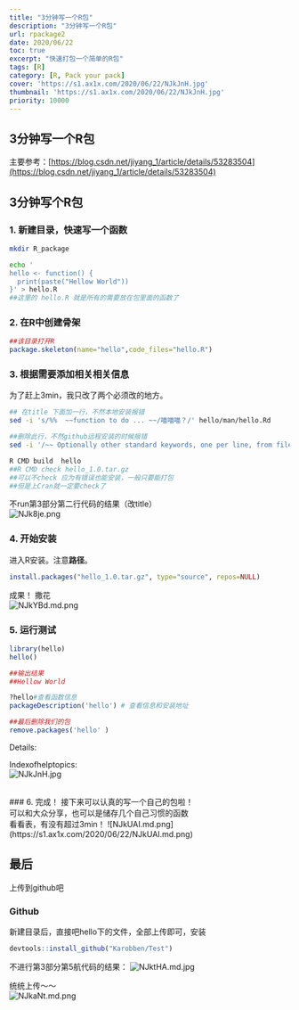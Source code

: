 ```yaml
---
title: "3分钟写一个R包"
description: "3分钟写一个R包"
url: rpackage2
date: 2020/06/22
toc: true
excerpt: "快速打包一个简单的R包"
tags: [R]
category: [R, Pack your pack]
cover: 'https://s1.ax1x.com/2020/06/22/NJkJnH.jpg'
thumbnail: 'https://s1.ax1x.com/2020/06/22/NJkJnH.jpg'
priority: 10000
---
```


## 3分钟写一个R包

主要参考：[https://blog.csdn.net/jiyang_1/article/details/53283504](https://blog.csdn.net/jiyang_1/article/details/53283504)

<a name="VITLM"></a>
## 3分钟写个R包
<a name="CCkEd"></a>
### 1. 新建目录，快速写一个函数 
```bash
mkdir R_package

echo '
hello <- function() {
  print(paste("Hellow World"))
}' > hello.R
##这里的 hello.R 就是所有的需要放在包里面的函数了
```

<a name="b8zup"></a>
### 2. 在R中创建骨架
```r
##该目录打开R
package.skeleton(name="hello",code_files="hello.R")
```

<a name="G7sG0"></a>
### 3. 根据需要添加相关相关信息
为了赶上3min，我只改了两个必须改的地方。
```bash
## 在title 下面加一行，不然本地安装报错
sed -i 's/%%  ~~function to do ... ~~/喵喵喵？/' hello/man/hello.Rd

##删除此行，不然github远程安装的时候报错
sed -i '/~~ Optionally other standard keywords, one per line, from file KEYWORDS in the R documentation directory ~~/d' hello/man/hello-package.Rd

R CMD build  hello
##R CMD check hello_1.0.tar.gz
##可以不check 应为有错误也能安装，一般只要能打包
##但是上Cran就一定要check了

```

不run第3部分第二行代码的结果（改title）<br />
![NJk8je.png](https://s1.ax1x.com/2020/06/22/NJk8je.png)




<a name="gJ2cL"></a>
### 4. 开始安装
进入R安装。注意**路径**。
```r
install.packages("hello_1.0.tar.gz", type="source", repos=NULL)
```

成果！ 撒花<br />
![NJkYBd.md.png](https://s1.ax1x.com/2020/06/22/NJkYBd.md.png)


<a name="zPzeB"></a>
### 5. 运行测试
```r
library(hello)                                                                                                                
hello()

##输出结果
##Hellow World

?hello#查看函数信息
packageDescription('hello') # 查看信息和安装地址

##最后删除我们的包
remove.packages('hello' )
```
Details:<br />

Indexofhelptopics:<br />
![NJkJnH.jpg](https://s1.ax1x.com/2020/06/22/NJkJnH.jpg)






  <br />
<a name="3Q8gZ"></a>
### 6. 完成！
接下来可以认真的写一个自己的包啦！<br />可以和大众分享，也可以是储存几个自己习惯的函数<br />看看表，有没有超过3min！
![NJkUAI.md.png](https://s1.ax1x.com/2020/06/22/NJkUAI.md.png)



<a name="I7vyG"></a>
## 最后
上传到github吧

<a name="Wx9L4"></a>
### Github
新建目录后，直接吧hello下的文件，全部上传即可，安装

```r
devtools::install_github("Karobben/Test")
```

不进行第3部分第5航代码的结果：
![NJktHA.md.jpg](https://s1.ax1x.com/2020/06/22/NJktHA.md.jpg)

统统上传～～<br />
![NJkaNt.md.png](https://s1.ax1x.com/2020/06/22/NJkaNt.md.png)
